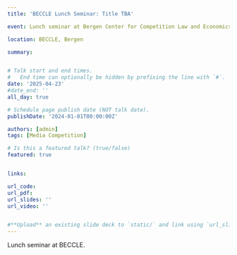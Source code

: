 ```yaml
---
title: 'BECCLE Lunch Seminar: Title TBA'

event: Lunch seminar at Bergen Center for Competition Law and Economics (BECCLE)

location: BECCLE, Bergen

summary:


# Talk start and end times.
#   End time can optionally be hidden by prefixing the line with `#`.
date: '2025-04-23'
#date_end: ''
all_day: true

# Schedule page publish date (NOT talk date).
publishDate: '2024-01-01T00:00:00Z'

authors: [admin]
tags: [Media Competition]

# Is this a featured talk? (true/false)
featured: true


links:

url_code: 
url_pdf: 
url_slides: ''
url_video: ''


#**Upload** an existing slide deck to `static/` and link using `url_slides` parameter in the front matter of the talk file
---
```


Lunch seminar at BECCLE.
